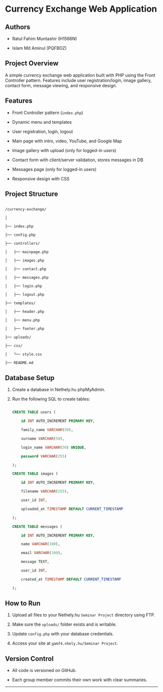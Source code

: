 # Currency Exchange Web Application
 
## Authors

- Ratul Fahim Muntashir (H1566N)
 
- Islam Md Aminul (PQFBDZ)
 
## Project Overview

A simple currency exchange web application built with PHP using the Front Controller pattern. Features include user registration/login, image gallery, contact form, message viewing, and responsive design.
 
## Features

- Front Controller pattern (`index.php`)

- Dynamic menu and templates

- User registration, login, logout

- Main page with intro, video, YouTube, and Google Map

- Image gallery with upload (only for logged-in users)

- Contact form with client/server validation, stores messages in DB

- Messages page (only for logged-in users)

- Responsive design with CSS
 
## Project Structure

```

/currency-exchange/

│

├── index.php

├── config.php

├── controllers/

│   ├── mainpage.php

│   ├── images.php

│   ├── contact.php

│   ├── messages.php

│   ├── login.php

│   ├── logout.php

├── templates/

│   ├── header.php

│   ├── menu.php

│   ├── footer.php

├── uploads/

├── css/

│   └── style.css

├── README.md

```
 
## Database Setup

1. Create a database in Nethely.hu phpMyAdmin.

2. Run the following SQL to create tables:

    ```sql

    CREATE TABLE users (

        id INT AUTO_INCREMENT PRIMARY KEY,

        family_name VARCHAR(50),

        surname VARCHAR(50),

        login_name VARCHAR(50) UNIQUE,

        password VARCHAR(255)

    );
 
    CREATE TABLE images (

        id INT AUTO_INCREMENT PRIMARY KEY,

        filename VARCHAR(255),

        user_id INT,

        uploaded_at TIMESTAMP DEFAULT CURRENT_TIMESTAMP

    );
 
    CREATE TABLE messages (

        id INT AUTO_INCREMENT PRIMARY KEY,

        name VARCHAR(100),

        email VARCHAR(100),

        message TEXT,

        user_id INT,

        created_at TIMESTAMP DEFAULT CURRENT_TIMESTAMP

    );

    ```
 
## How to Run

1. Upload all files to your Nethely.hu `Seminar Project` directory using FTP.

2. Make sure the `uploads/` folder exists and is writable.

3. Update `config.php` with your database credentials.

4. Access your site at `gamf4.nhely.hu/Seminar Project`.
 
## Version Control

- All code is versioned on GitHub.

- Each group member commits their own work with clear summaries.
 
---
 